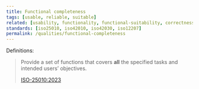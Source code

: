 ```yaml
---
title: Functional completeness
tags: [usable, reliable, suitable]
related: [usability, functionality, functional-suitability, correctness]
standards: [iso25010, iso42010, iso42030, iso12207]
permalink: /qualities/functional-completeness
---
```


Definitions:

>Provide a set of functions that covers **all** the specified tasks and intended users’ objectives.
>
>[ISO-25010:2023](/references/#iso-25010-2023)



